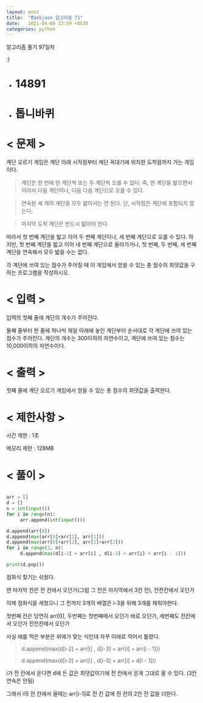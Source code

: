 ```yaml
---
layout: post
title:  "Baekjoon 알고리즘 71"
date:   2021-04-08 23:59 +0530
categories: python
---
```


알고리즘 풀기 97일차

:)

- # 14891
- # 톱니바퀴

# < 문제 >

계단 오르기 게임은 계단 아래 시작점부터 계단 꼭대기에 위치한 도착점까지 가는 게임이다. 

> 계단은 한 번에 한 계단씩 또는 두 계단씩 오를 수 있다. 즉, 한 계단을 밟으면서 이어서 다음 계단이나, 다음 다음 계단으로 오를 수 있다.

> 연속된 세 개의 계단을 모두 밟아서는 안 된다. 단, 시작점은 계단에 포함되지 않는다.

> 마지막 도착 계단은 반드시 밟아야 한다.

따라서 첫 번째 계단을 밟고 이어 두 번째 계단이나, 세 번째 계단으로 오를 수 있다. 하지만, 첫 번째 계단을 밟고 이어 네 번째 계단으로 올라가거나, 첫 번째, 두 번째, 세 번째 계단을 연속해서 모두 밟을 수는 없다.

각 계단에 쓰여 있는 점수가 주어질 때 이 게임에서 얻을 수 있는 총 점수의 최댓값을 구하는 프로그램을 작성하시오.
# < 입력 >

입력의 첫째 줄에 계단의 개수가 주어진다.

둘째 줄부터 한 줄에 하나씩 제일 아래에 놓인 계단부터 순서대로 각 계단에 쓰여 있는 점수가 주어진다. 계단의 개수는 300이하의 자연수이고, 계단에 쓰여 있는 점수는 10,000이하의 자연수이다.

# < 출력 >

첫째 줄에 계단 오르기 게임에서 얻을 수 있는 총 점수의 최댓값을 출력한다.

# < 제한사항 >

시간 제한 : 1초

메모리 제한 : 128MB

# < 풀이 >

```python

arr = []
d = []
n = int(input())
for i in range(n):
     arr.append(int(input()))

d.append(arr[0])
d.append(max(arr[0]+arr[1], arr[1]))
d.append(max(arr[0]+arr[2], arr[1]+arr[2]))
for i in range(3, n):
     d.append(max(d[i-2] + arr[i] , d[i-3] + arr[i] + arr[i - 1]))

print(d.pop())

```

점화식 찾기는 쉬웠다. 

맨 마지막 칸은 전 칸에서 오던가(그럼 그 전은 마지막에서 3칸 전), 전전칸에서 오던가 

이제 점화식을 세웠으니 그 전까지 3개의 배열은 i-3을 위해 3개를 채워야한다.

첫번째 칸은 당연히 arr[0], 두번째는 첫번째에서 오던가 바로 오던가, 세번째도 전칸에서 오던가 전전칸에서 오던가


사실 애를 먹은 부분은 위에가 맞는 식인데 자꾸 아래로 적어서 틀렸다. 

> d.append(max(d[i-2] + arr[i] , d[i-3] + arr[i] + arr[i - 1]))

> d.append(max(d[i-2] + arr[i] , d[i-3] + arr[i] + d[i - 1]))

i가 전 칸에서 온다면 d에 든 값은 최댓값이기에 전 칸에서 온게 그대로 올 수 있다. (3칸 연속은 안됨)

그래서 i의 전 칸에서 올때는 arr[i-1]로 전 칸 값에 전 칸의 2칸 전 값을 더한다. 